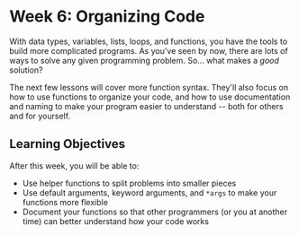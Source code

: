 # Week 6: Organizing Code

With data types, variables, lists, loops, and functions, you have the tools to build more complicated programs. As you've seen by now, there are lots of ways to solve any given programming problem. So... what makes a _good_ solution?

The next few lessons will cover more function syntax. They'll also focus on how to use functions to organize your code, and how to use documentation and naming to make your program easier to understand -- both for others and for yourself.

## Learning Objectives

After this week, you will be able to:

- Use helper functions to split problems into smaller pieces
- Use default arguments, keyword arguments, and `*args` to make your functions more flexible
- Document your functions so that other programmers (or you at another time) can better understand how your code works